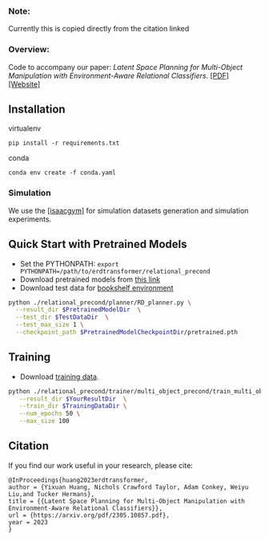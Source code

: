 ### Note:
Currently this is copied directly from the citation linked

### Overview: 
Code to accompany our paper: _Latent Space Planning for Multi-Object Manipulation with Environment-Aware Relational Classifiers_. [[PDF]](https://arxiv.org/pdf/2305.10857.pdf) [[Website]](https://sites.google.com/view/erelationaldynamics)


## Installation
virtualenv
```
pip install -r requirements.txt
```

conda
```
conda env create -f conda.yaml
```

### Simulation
We use the [[isaacgym]](https://bitbucket.org/robot-learning/ll4ma_isaac/src/environments/) for simulation datasets generation and simulation experiments. 

## Quick Start with Pretrained Models
- Set the PYTHONPATH: `export PYTHONPATH=/path/to/erdtransformer/relational_precond`
- Download pretrained models from [this link](https://drive.google.com/drive/folders/14UUH2VXuC73P5Sb9sh_91TDXQu6yUYsF?usp=sharing)
- Download test data for [bookshelf environment](https://drive.google.com/drive/folders/1ihnxTKk5mKMg6xBSy6vxBpc5zxZ4Q13x?usp=sharing)

```bash
python ./relational_precond/planner/RD_planner.py \
  --result_dir $PretrainedModelDir  \
  --test_dir $TestDataDir  \
  --test_max_size 1 \
  --checkpoint_path $PretrainedModelCheckpointDir/pretrained.pth
```

## Training

- Download [training data](https://drive.google.com/drive/folders/185gyrdmf2v6uqwe_qT-l0hG7HtpruV0B?usp=sharing).

```bash
python ./relational_precond/trainer/multi_object_precond/train_multi_object_precond_e2e.py  \
   --result_dir $YourResultDir  \
   --train_dir $TrainingDataDir \
   --num_epochs 50 \
   --max_size 100
```

## Citation
If you find our work useful in your research, please cite:
```
@InProceedings{huang2023erdtransformer,
author = {Yixuan Huang, Nichols Crawford Taylor, Adam Conkey, Weiyu Liu,and Tucker Hermans},
title = {{Latent Space Planning for Multi-Object Manipulation with Environment-Aware Relational Classifiers}},
url = {https://arxiv.org/pdf/2305.10857.pdf},
year = 2023
}
```
